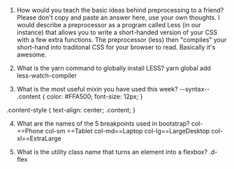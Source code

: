 <!-- Answers to the Self Study Questions go here -->

1. How would you teach the basic ideas behind preprocessing to a friend?  Please don't copy and paste an answer here, use your own thoughts.
I would describe a preprocessor as a program called Less (in our instance) that allows you to write a 
short-handed version of your CSS with a few extra functions. The preprocessor (less) then "compiles" your short-hand into
traditonal CSS for your browser to read. Basically it's awesome. 

2. What is the yarn command to globally install LESS?
yarn global add less-watch-compiler

3. What is the most useful mixin you have used this week?
--syntax--
.content {
    color: #FFA500;
    font-size: 12px;
}

.content-style {
    text-align: center;
    .content;
}

4. What are the names of the 5 breakpoints used in bootstrap?
col- ==Phone
col-sm ==Tablet
col-md==Laptop
col-lg==LargeDesktop
col-xl==ExtraLarge 

5. What is the utility class name that turns an element into a flexbox?
.d-flex
